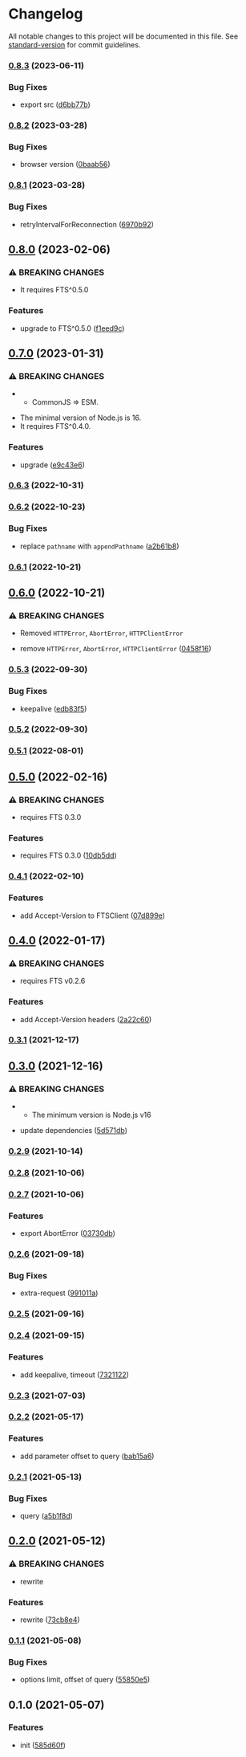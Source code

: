 # Changelog

All notable changes to this project will be documented in this file. See [standard-version](https://github.com/conventional-changelog/standard-version) for commit guidelines.

### [0.8.3](https://github.com/BlackGlory/fts-js/compare/v0.8.2...v0.8.3) (2023-06-11)


### Bug Fixes

* export src ([d6bb77b](https://github.com/BlackGlory/fts-js/commit/d6bb77b12c039c6bf5551ce6f8ad619ee751b22d))

### [0.8.2](https://github.com/BlackGlory/fts-js/compare/v0.8.1...v0.8.2) (2023-03-28)


### Bug Fixes

* browser version ([0baab56](https://github.com/BlackGlory/fts-js/commit/0baab560d1c83d2febfacfbd8658c7e6d0f1b08c))

### [0.8.1](https://github.com/BlackGlory/fts-js/compare/v0.8.0...v0.8.1) (2023-03-28)


### Bug Fixes

* retryIntervalForReconnection ([6970b92](https://github.com/BlackGlory/fts-js/commit/6970b922be4cdc4b1431db3fb08b7ae0c13cf795))

## [0.8.0](https://github.com/BlackGlory/fts-js/compare/v0.7.0...v0.8.0) (2023-02-06)


### ⚠ BREAKING CHANGES

* It requires FTS^0.5.0

### Features

* upgrade to FTS^0.5.0 ([f1eed9c](https://github.com/BlackGlory/fts-js/commit/f1eed9c38a7a8bdb3e8d1ecd5f380551bceb00d3))

## [0.7.0](https://github.com/BlackGlory/fts-js/compare/v0.6.3...v0.7.0) (2023-01-31)


### ⚠ BREAKING CHANGES

* - CommonJS => ESM.
- The minimal version of Node.js is 16.
- It requires FTS^0.4.0.

### Features

* upgrade ([e9c43e6](https://github.com/BlackGlory/fts-js/commit/e9c43e6d185a34c3402f7246cf579b2d6c567af9))

### [0.6.3](https://github.com/BlackGlory/fts-js/compare/v0.6.2...v0.6.3) (2022-10-31)

### [0.6.2](https://github.com/BlackGlory/fts-js/compare/v0.6.1...v0.6.2) (2022-10-23)


### Bug Fixes

* replace `pathname` with `appendPathname` ([a2b61b8](https://github.com/BlackGlory/fts-js/commit/a2b61b8e29e940f9852295a5122a62689b041ade))

### [0.6.1](https://github.com/BlackGlory/fts-js/compare/v0.6.0...v0.6.1) (2022-10-21)

## [0.6.0](https://github.com/BlackGlory/fts-js/compare/v0.5.3...v0.6.0) (2022-10-21)


### ⚠ BREAKING CHANGES

* Removed `HTTPError`, `AbortError`, `HTTPClientError`

* remove `HTTPError`, `AbortError`, `HTTPClientError` ([0458f16](https://github.com/BlackGlory/fts-js/commit/0458f16d695562323b0221ff154f3554651136ba))

### [0.5.3](https://github.com/BlackGlory/fts-js/compare/v0.5.2...v0.5.3) (2022-09-30)


### Bug Fixes

* keepalive ([edb83f5](https://github.com/BlackGlory/fts-js/commit/edb83f5880c8af2a092a57b95bbec6abe041ed71))

### [0.5.2](https://github.com/BlackGlory/fts-js/compare/v0.5.1...v0.5.2) (2022-09-30)

### [0.5.1](https://github.com/BlackGlory/fts-js/compare/v0.5.0...v0.5.1) (2022-08-01)

## [0.5.0](https://github.com/BlackGlory/fts-js/compare/v0.4.1...v0.5.0) (2022-02-16)


### ⚠ BREAKING CHANGES

* requires FTS 0.3.0

### Features

* requires FTS 0.3.0 ([10db5dd](https://github.com/BlackGlory/fts-js/commit/10db5dd015165f971dd25ea1465a80d07320f984))

### [0.4.1](https://github.com/BlackGlory/fts-js/compare/v0.4.0...v0.4.1) (2022-02-10)


### Features

* add Accept-Version to FTSClient ([07d899e](https://github.com/BlackGlory/fts-js/commit/07d899ebeac633a4e770d5d409ecfe837062cb8f))

## [0.4.0](https://github.com/BlackGlory/fts-js/compare/v0.3.1...v0.4.0) (2022-01-17)


### ⚠ BREAKING CHANGES

* requires FTS v0.2.6

### Features

* add Accept-Version headers ([2a22c60](https://github.com/BlackGlory/fts-js/commit/2a22c6057f5e3e67191226a5a70f222210751e82))

### [0.3.1](https://github.com/BlackGlory/fts-js/compare/v0.3.0...v0.3.1) (2021-12-17)

## [0.3.0](https://github.com/BlackGlory/fts-js/compare/v0.2.9...v0.3.0) (2021-12-16)


### ⚠ BREAKING CHANGES

* - The minimum version is Node.js v16

* update dependencies ([5d571db](https://github.com/BlackGlory/fts-js/commit/5d571db1e65257d7a50b33383001083f693e5185))

### [0.2.9](https://github.com/BlackGlory/fts-js/compare/v0.2.8...v0.2.9) (2021-10-14)

### [0.2.8](https://github.com/BlackGlory/fts-js/compare/v0.2.7...v0.2.8) (2021-10-06)

### [0.2.7](https://github.com/BlackGlory/fts-js/compare/v0.2.6...v0.2.7) (2021-10-06)


### Features

* export AbortError ([03730db](https://github.com/BlackGlory/fts-js/commit/03730db60656069ccdbdf7d46e405f048d58c2b0))

### [0.2.6](https://github.com/BlackGlory/fts-js/compare/v0.2.5...v0.2.6) (2021-09-18)


### Bug Fixes

* extra-request ([991011a](https://github.com/BlackGlory/fts-js/commit/991011a70779abab9cc7d31c24afb0241fce546e))

### [0.2.5](https://github.com/BlackGlory/fts-js/compare/v0.2.4...v0.2.5) (2021-09-16)

### [0.2.4](https://github.com/BlackGlory/fts-js/compare/v0.2.3...v0.2.4) (2021-09-15)


### Features

* add keepalive, timeout ([7321122](https://github.com/BlackGlory/fts-js/commit/732112273653a21afd836fe8644a985d6993b886))

### [0.2.3](https://github.com/BlackGlory/fts-js/compare/v0.2.2...v0.2.3) (2021-07-03)

### [0.2.2](https://github.com/BlackGlory/fts-js/compare/v0.2.1...v0.2.2) (2021-05-17)


### Features

* add parameter offset to query ([bab15a6](https://github.com/BlackGlory/fts-js/commit/bab15a6d2a380652d0197588a35b3fab2ead9b51))

### [0.2.1](https://github.com/BlackGlory/fts-js/compare/v0.2.0...v0.2.1) (2021-05-13)


### Bug Fixes

* query ([a5b1f8d](https://github.com/BlackGlory/fts-js/commit/a5b1f8dac1faaf205cdc07eb1508049854645397))

## [0.2.0](https://github.com/BlackGlory/fts-js/compare/v0.1.1...v0.2.0) (2021-05-12)


### ⚠ BREAKING CHANGES

* rewrite

### Features

* rewrite ([73cb8e4](https://github.com/BlackGlory/fts-js/commit/73cb8e4f68401c829711027b9fc4ba3cbd3575be))

### [0.1.1](https://github.com/BlackGlory/fts-js/compare/v0.1.0...v0.1.1) (2021-05-08)


### Bug Fixes

* options limit, offset of query ([55850e5](https://github.com/BlackGlory/fts-js/commit/55850e50034e9210cf0c5fbbd4913d5b49ec0446))

## 0.1.0 (2021-05-07)


### Features

* init ([585d60f](https://github.com/BlackGlory/fts-js/commit/585d60fd5797dbf84f0e23433d07e0979ec5fc99))
